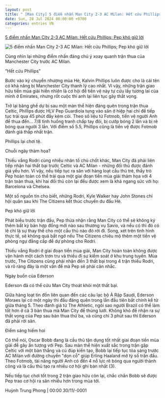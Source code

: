 ```yaml
---
layout: post
title: " [Man City] 5 điểm nhấn Man City 2-3 AC Milan: Hết cứu Phillips; Pep khó giữ lời"
date: Sun, 28 Jul 2024 08:00:00 +0700
categories: entries VN
---
```

[5 điểm nhấn Man City 2-3 AC Milan: Hết cứu Phillips; Pep khó giữ lời](https://www.tinthethao.com.vn/5-diem-nhan-man-city-2-3-ac-milan-het-cuu-phillips-pep-kho-giu-loi-d771891.html)

![5 điểm nhấn Man City 2-3 AC Milan: Hết cứu Phillips; Pep khó giữ lời](https://media.tinthethao.com.vn/resize/534x280/files/bongda/2024/07/28/5-diem-nhan-man-city-2-3-ac-milan-het-cuu-phillips-pep-kho-giu-loi-1722128754123jpg.jpg)

Cùng nhìn lại những điểm nhấn đáng chú ý xoay quanh trận thua của Manchester City trước AC Milan.

"Hết cứu Phillips"

Bước vào kỳ chuyển nhượng mùa Hè, Kalvin Phillips luôn được cho là cái tên có khả năng bị Manchester City thanh lý cao nhất. Vì vậy, những trận giao hữu tiền mùa giải hiển nhiên là cơ hội để tiền vệ này tự cứu lấy tương lai của mình ở Emirates, nhưng rốt cuộc thì anh lại liên tục gây thất vọng.

Trở lại băng ghế dự bị sau một màn thể hiện đáng quên trong trận thua Celtic, Phillips được HLV Pep Guardiola tung vào sân ở hiệp hai chỉ để tiếp tục trải qua 45 phút đầy kém cỏi. Theo số liệu từ Fotmob, tiền vệ người Anh để thua đến... 7/8 tình huống tranh chấp tay đôi, bị cướp bóng 2 lần và bị rê bóng qua người 3 lần. Với điểm số 5.5, Phillips cũng là tiền vệ được Fotmob đánh giá thấp nhất trận.

Phillips lại chơi tệ.

Chuỗi ngày thảm họa?

Thiếu vắng Rodri cùng nhiều nhân tố chủ chốt khác, Man City đã phải liên tiếp nhận hai thất bại trước Celtic và AC Milan - những đối thủ được đánh giá yếu hơn. Vì vậy, nếu tiếp tục ra sân với hàng loạt cầu thủ trẻ, thầy trò Pep hoàn toàn có thể trải qua một giai đoạn tiền mùa giải thảm họa với 4 trận toàn thua, khi hai đối thủ còn lại đều được xem là khá ngang sức với họ: Barcelona và Chelsea.

Một số nguồn tin cho biết, những Rodri, Kyle Walker hay John Stones chỉ hội quân sau khi The Citizens kết thúc chuyến du đấu Hè.

Pep khó giữ lời

Phát biểu trước trận đấu, Pep thừa nhận rằng Man City có thể sẽ không ký thêm bất kỳ bản hợp đồng mới nào sau thương vụ Savio, và nếu có thì đó có lẽ chỉ là sự thay thế cho một cầu thủ nào đó rời đi. Song, xét trên tình hình thực tế, sẽ không quá bất ngờ nếu The Citizens chiêu mộ thêm một tiền vệ phòng ngự đẳng cấp để dự phòng cho Rodri.

Thiếu vắng Rodri ở giai đoạn tiền mùa giải, Man City hoàn toàn không được vận hành một cách trơn tru và thiếu đi sự kiểm soát ở khu trung tuyến. Mùa trước, The Citizens cũng phải nhận đến 3 thất bại trong 4 trận thiếu Rodri, và rõ ràng đây là một vấn đề mà Pep sẽ phải cân nhắc.

Ngày buồn của Ederson

Ederson đã có thể cứu Man City thoát khỏi một thất bại.

Giữa hàng loạt tin đồn liên quan đến các câu lạc bộ Ả Rập Saudi, Ederson Moraes lại có một ngày thi đấu đáng quên trong lần đầu tiên bắt chính kể từ giữa tháng 5. Theo đánh giá từ The Athletic, ngôi sao người Brazil có thể làm tốt hơn ở cả 3 bàn thua mà Man City để thủng lưới. Không khó để nhận ra sự thất vọng của Pep sau bàn thua thứ ba, và cũng chỉ 3 phút sau thì Ederson đã phải rời sân.

Điểm sáng hiếm hoi

Có thể nói, Oscar Bobb đang là cầu thủ tận dụng tốt nhất giai đoạn tiền mùa giải để gây ấn tượng với Pep. Sau màn thể hiện xuất sắc trong trận gặp Celtic với một bàn thắng và cú đúp kiến tạo, Bobb lại tiếp tục tỏa sáng trước AC Milan với đường chuyền "dọn cỗ" giúp Erling Haaland mở tỷ số trận đấu. Theo Fotmob, tài năng người Anh có đến 4 nỗ lực rê bóng qua người thành công và là cầu thủ tạo ra nhiều cơ hội ghi bàn nhất (3).

Nếu tiếp tục chơi tốt trong 2 trận giao hữu còn lại, chắc chắn Bobb sẽ được Pep trao cơ hội ra sân nhiều hơn trong mùa tới.

Huỳnh Trung Phong | 00:00 30/11/-0001

